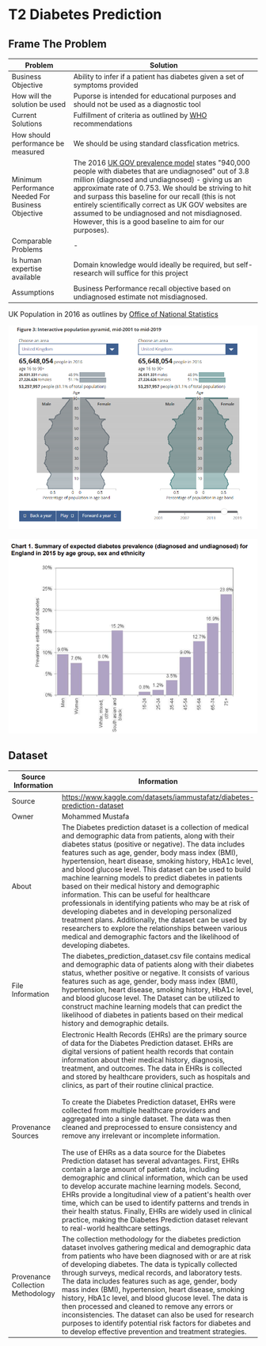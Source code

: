# T2 Diabetes Prediction

## Frame The Problem

| Problem | Solution | 
|---|---|
| Business Objective | Ability to infer if a patient has diabetes given a set of symptoms provided |
| How will the solution be used | Puporse is intended for educational purposes and should not be used as a diagnostic tool |
| Current Solutions | Fulfillment of criteria as outlined by [WHO](https://www.diabetes.org.uk/professionals/position-statements-reports/diagnosis-ongoing-management-monitoring/new_diagnostic_criteria_for_diabetes) recommendations |
| How should performance be measured | We should be using standard classfication metrics. |
| Minimum Performance Needed For Business Objective | The 2016 [UK GOV prevalence model](https://assets.publishing.service.gov.uk/media/5a82c07340f0b6230269c82d/Diabetesprevalencemodelbriefing.pdf) states "940,000 people with diabetes that are undiagnosed" out of 3.8 million (diagnosed and undiagnosed) - giving us an approximate rate of 0.753. We should be striving to hit and surpass this baseline for our recall (this is not entirely scientifically correct as UK GOV websites are assumed to be undiagnosed and not misdiagnosed. However, this is a good baseline to aim for our purposes). |
| Comparable Problems | - |
| Is human expertise available | Domain knowledge would ideally be required, but self-research will suffice for this project | 
| Assumptions | Business Performance  recall objective based on undiagnosed estimate not misdiagnosed. |

UK Population in 2016 as outlines by [Office of National Statistics](<https://www.ons.gov.uk/peoplepopulationandcommunity/populationandmigration/populationestimates/bulletins/annualmidyearpopulationestimates/mid2019estimates#:~:text=the%20number%20of%20children%20(those,by%2022.9%25%20to%2012.4%20million>)


<div style="text-align:center">
    <img src="reports\figures\uk_population_2016.png" alt="UK Population 2016" />
</div>
<br />
<div style="text-align:center">
    <img src="reports\figures\diabetic_prevalence_2016_uk.png" alt="UK Diabetic Prevalence 2016" />
</div>



## Dataset 

| Source Information | Information | 
|---|---|
| Source | https://www.kaggle.com/datasets/iammustafatz/diabetes-prediction-dataset |
| Owner | Mohammed Mustafa |
| About | The Diabetes prediction dataset is a collection of medical and demographic data from patients, along with their diabetes status (positive or negative). The data includes features such as age, gender, body mass index (BMI), hypertension, heart disease, smoking history, HbA1c level, and blood glucose level. This dataset can be used to build machine learning models to predict diabetes in patients based on their medical history and demographic information. This can be useful for healthcare professionals in identifying patients who may be at risk of developing diabetes and in developing personalized treatment plans. Additionally, the dataset can be used by researchers to explore the relationships between various medical and demographic factors and the likelihood of developing diabetes. |
| File Information | The diabetes_prediction_dataset.csv file contains medical and demographic data of patients along with their diabetes status, whether positive or negative. It consists of various features such as age, gender, body mass index (BMI), hypertension, heart disease, smoking history, HbA1c level, and blood glucose level. The Dataset can be utilized to construct machine learning models that can predict the likelihood of diabetes in patients based on their medical history and demographic details. |
| Provenance Sources | Electronic Health Records (EHRs) are the primary source of data for the Diabetes Prediction dataset. EHRs are digital versions of patient health records that contain information about their medical history, diagnosis, treatment, and outcomes. The data in EHRs is collected and stored by healthcare providers, such as hospitals and clinics, as part of their routine clinical practice. <br/><br/> To create the Diabetes Prediction dataset, EHRs were collected from multiple healthcare providers and aggregated into a single dataset. The data was then cleaned and preprocessed to ensure consistency and remove any irrelevant or incomplete information.<br/><br/> The use of EHRs as a data source for the Diabetes Prediction dataset has several advantages. First, EHRs contain a large amount of patient data, including demographic and clinical information, which can be used to develop accurate machine learning models. Second, EHRs provide a longitudinal view of a patient's health over time, which can be used to identify patterns and trends in their health status. Finally, EHRs are widely used in clinical practice, making the Diabetes Prediction dataset relevant to real-world healthcare settings. |
| Provenance Collection Methodology | The collection methodology for the diabetes prediction dataset involves gathering medical and demographic data from patients who have been diagnosed with or are at risk of developing diabetes. The data is typically collected through surveys, medical records, and laboratory tests. The data includes features such as age, gender, body mass index (BMI), hypertension, heart disease, smoking history, HbA1c level, and blood glucose level. The data is then processed and cleaned to remove any errors or inconsistencies. The dataset can also be used for research purposes to identify potential risk factors for diabetes and to develop effective prevention and treatment strategies. |


